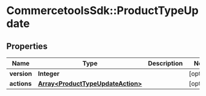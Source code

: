 # CommercetoolsSdk::ProductTypeUpdate

## Properties
Name | Type | Description | Notes
------------ | ------------- | ------------- | -------------
**version** | **Integer** |  | [optional] 
**actions** | [**Array&lt;ProductTypeUpdateAction&gt;**](ProductTypeUpdateAction.md) |  | [optional] 

